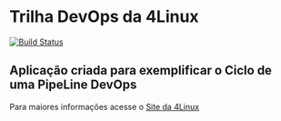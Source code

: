 # Trilha DevOps da 4Linux

<!-- Altere a Flag abaixo com sua URL do Travis -->
[![Build Status](https://travis-ci.org/fillipe-paz/DevOpsLab-HelloWorld.svg?branch=master)](https://travis-ci.org/fillipe-paz/DevOpsLab-HelloWorld)

## Aplicação criada para exemplificar o Ciclo de uma PipeLine DevOps


Para maiores informações acesse o [Site da 4Linux](https://www.4linux.com.br/cursos/devops)
